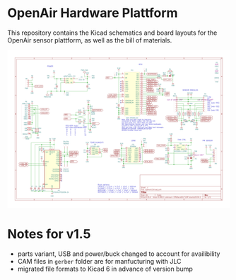 # OpenAir Hardware Plattform

This repository contains the Kicad schematics and board layouts for the
OpenAir sensor plattform, as well as the bill of materials.

![Schematics](openair2.svg)

# Notes for v1.5

- parts variant, USB and power/buck changed to account for availibility
- CAM files in `gerber` folder are for manfucturing with JLC
- migrated file formats to Kicad 6 in advance of version bump
